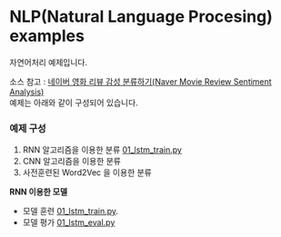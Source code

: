 # NLP(Natural Language Procesing) examples

자연어처리 예제입니다.

소스 참고 : [네이버 영화 리뷰 감성 분류하기(Naver Movie Review Sentiment Analysis)](https://wikidocs.net/44249) <br>
예제는 아래와 같이 구성되어 있습니다.

### 예제 구성
1. RNN 알고리즘을 이용한 분류 [01_lstm_train.py](https://github.com/rightlit/nlp/blob/main/examples/01_lstm_train.py)
2. CNN 알고리즘을 이용한 분류 
3. 사전훈련된 Word2Vec 을 이용한 분류

**RNN 이용한 모델**
- 모델 훈련 [01_lstm_train.py](https://github.com/rightlit/nlp/blob/main/examples/01_lstm_train.py).
- 모델 평가 [01_lstm_eval.py](https://github.com/rightlit/nlp/blob/main/examples/01_lstm_eval.py)
